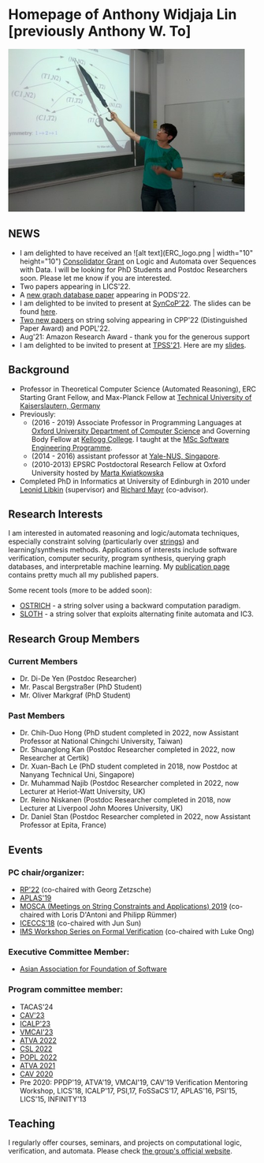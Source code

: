 # Homepage of Anthony Widjaja Lin [previously Anthony W. To]
![My image](anthony-talk.jpg)

## NEWS
- I am delighted to have received an ![alt text](ERC_logo.png | width="10" height="10") [Consolidator Grant](https://erc.europa.eu/news-events/news/erc-2022-consolidator-grants-results) on Logic and
  Automata over Sequences with Data. I will be looking for PhD Students and
  Postdoc Researchers soon. Please let me know if you are interested.
- Two papers appearing in LICS'22.
- A [new graph database paper](papers/pods22.pdf) appearing in PODS'22.
- I am delighted to be invited to present at [SynCoP'22](https://project.inria.fr/syncop22/). The slides can be found [here](slides/syncop22.pdf).
- [Two new papers](publications.html) on string solving appearing in CPP'22 
(Distinguished Paper Award) and POPL'22.
- Aug'21: Amazon Research Award - thank you for the generous support
- I am delighted to be invited to present at [TPSS'21](https://tpss-workshop.github.io/). Here are my [slides](slides/TPSS21.pdf).

## Background
- Professor in Theoretical Computer Science (Automated Reasoning), ERC 
Starting Grant Fellow, and Max-Planck Fellow at [Technical University of 
Kaiserslautern, Germany](https://www.informatik.uni-kl.de/)
- Previously:
  - (2016 - 2019) Associate Professor in Programming Languages at [Oxford University Department of Computer Science](https://www.cs.ox.ac.uk/) and Governing Body Fellow at [Kellogg College](https://www.kellogg.ox.ac.uk/). I taught at the
[MSc Software Engineering Programme](https://www.cs.ox.ac.uk/softeng/).
  - (2014 - 2016) assistant professor at [Yale-NUS, Singapore](https://www.yale-nus.edu.sg).
  - (2010-2013) EPSRC Postdoctoral Research Fellow at Oxford University hosted by [Marta Kwiatkowska](http://www.cs.ox.ac.uk/marta.kwiatkowska/)
- Completed PhD in Informatics at University of Edinburgh in 2010 under [Leonid
  Libkin](https://homepages.inf.ed.ac.uk/libkin/) (supervisor) and [Richard Mayr](https://homepages.inf.ed.ac.uk/rmayr/) (co-advisor).

## Research Interests
I am interested in automated reasoning and logic/automata techniques, especially
constraint solving (particularly over [strings](strings.md)) and 
learning/synthesis methods. Applications of interests
include software verification, computer security, program synthesis,
querying graph databases, and interpretable machine learning. My [publication
page](publications.html) contains pretty much all my published papers.

Some recent tools (more to be added soon):
- [OSTRICH](https://github.com/uuverifiers/ostrich/) - a string solver using a
  backward computation paradigm.
- [SLOTH](https://github.com/uuverifiers/sloth/wiki) - a string solver that
  exploits alternating finite automata and IC3.

## Research Group Members
### Current Members
- Dr. Di-De Yen (Postdoc Researcher)
- Mr. Pascal Bergstraßer (PhD Student)
- Mr. Oliver Markgraf (PhD Student)

### Past Members
- Dr. Chih-Duo Hong (PhD student completed in 2022, now Assistant Professor
  at National Chingchi University, Taiwan)
- Dr. Shuanglong Kan (Postdoc Researcher completed in 2022, now Researcher at
  Certik)
- Dr. Xuan-Bach Le (PhD student completed in 2018, now 
  Postdoc at Nanyang Technical Uni, Singapore)
- Dr. Muhammad Najib (Postdoc Researcher completed in 2022, now Lecturer at
    Heriot-Watt University, UK)
- Dr. Reino Niskanen (Postdoc Researcher completed in 2018, now Lecturer at Liverpool John Moores
  University, UK)
- Dr. Daniel Stan (Postdoc Researcher completed in 2022, now Assistant Professor
  at Epita, France)

## Events
### PC chair/organizer:
- [RP'22](https://rp2022.mpi-sws.org/) (co-chaired with Georg Zetzsche)
- [APLAS'19](https://conf.researchr.org/home/aplas-2019)
- [MOSCA (Meetings on String Constraints and Applications) 2019](https://mosca19.github.io/) (co-chaired with Loris D'Antoni and Philipp Rümmer)
- [ICECCS'18](http://formal-analysis.com/iceccs/2018/) (co-chaired with Jun Sun)
- [IMS Workshop Series on Formal Verification](https://www2.ims.nus.edu.sg/Programs/016auto/index.php) (co-chaired with Luke Ong)

### Executive Committee Member: 
- [Asian Association for Foundation of Software](http://www.cs.tsukuba.ac.jp/~kam/AAFS/)

### Program committee member: 
- TACAS'24
- [CAV'23](http://www.i-cav.org/2023/call-for-papers/)
- [ICALP'23](https://icalp2023.cs.upb.de/cms/)
- [VMCAI'23](https://popl23.sigplan.org/home/VMCAI-2023)
- [ATVA 2022](https://atva-conference.org/2022/)
- [CSL 2022](http://csl2022.uni-goettingen.de/)
- [POPL 2022](https://popl22.sigplan.org/)
- [ATVA 2021](https://formal-analysis.com/atva/2021/)
- [CAV 2020](http://i-cav.org/2020/)
- Pre 2020: PPDP'19, ATVA'19, VMCAI'19, CAV'19 Verification Mentoring Workshop,
  LICS'18, ICALP'17, PSI,17, FoSSaCS'17, APLAS'16, PSI'15, LICS'15, INFINITY'13

## Teaching
I regularly offer courses, seminars, and projects on computational logic, 
verification, and automata. Please check 
[the group's official website](http://arg.cs.uni-kl.de/teaching/).
